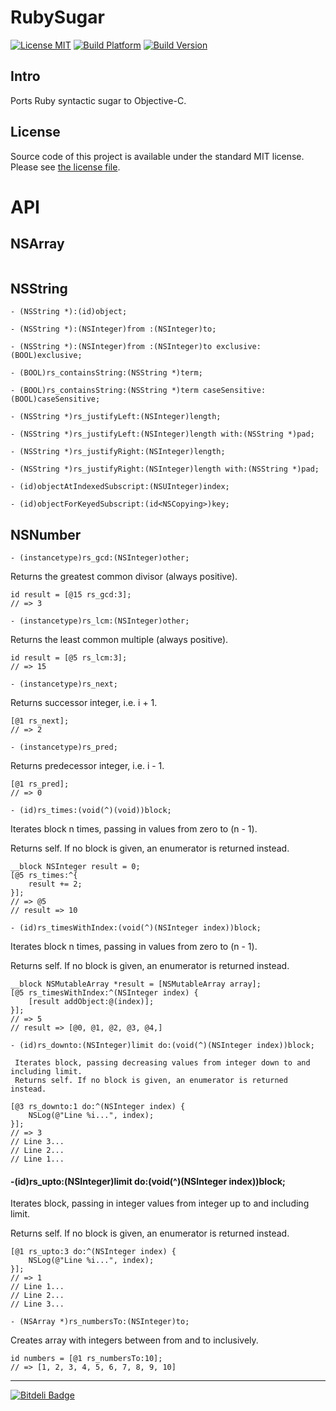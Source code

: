 # RubySugar

[![License MIT](https://go-shields.herokuapp.com/license-MIT-blue.png)](https://github.com/michalkonturek/RubySugar/blob/master/LICENSE)
[![Build Platform](https://cocoapod-badges.herokuapp.com/p/RubySugar/badge.png)](https://github.com/michalkonturek/RubySugar)
[![Build Version](https://cocoapod-badges.herokuapp.com/v/RubySugar/badge.png)](https://github.com/michalkonturek/RubySugar)
<!--[![Build Status](https://travis-ci.org/michalkonturek/RubySugar.png?branch=master)](https://travis-ci.org/michalkonturek/RubySugar)-->

## Intro

Ports Ruby syntactic sugar to Objective-C.

## License

Source code of this project is available under the standard MIT license. Please see [the license file][LICENSE].

[PODS]:http://cocoapods.org/
[LICENSE]:https://github.com/michalkonturek/RubySugar/blob/master/LICENSE

# API

## NSArray

```obj-c
```

## NSString

```obj-c
- (NSString *):(id)object;

- (NSString *):(NSInteger)from :(NSInteger)to;

- (NSString *):(NSInteger)from :(NSInteger)to exclusive:(BOOL)exclusive;

- (BOOL)rs_containsString:(NSString *)term;

- (BOOL)rs_containsString:(NSString *)term caseSensitive:(BOOL)caseSensitive;

- (NSString *)rs_justifyLeft:(NSInteger)length;

- (NSString *)rs_justifyLeft:(NSInteger)length with:(NSString *)pad;

- (NSString *)rs_justifyRight:(NSInteger)length;

- (NSString *)rs_justifyRight:(NSInteger)length with:(NSString *)pad;

- (id)objectAtIndexedSubscript:(NSUInteger)index;

- (id)objectForKeyedSubscript:(id<NSCopying>)key;
```

## NSNumber


```
- (instancetype)rs_gcd:(NSInteger)other;
```

 Returns the greatest common divisor (always positive).
 
```
id result = [@15 rs_gcd:3];
// => 3
```


```
- (instancetype)rs_lcm:(NSInteger)other;
```

 Returns the least common multiple (always positive).

```
id result = [@5 rs_lcm:3];
// => 15
```


```
- (instancetype)rs_next;
```

 Returns successor integer, i.e. i + 1.

```
[@1 rs_next];
// => 2
```


```
- (instancetype)rs_pred;
```

 Returns predecessor integer, i.e. i - 1.

```
[@1 rs_pred];
// => 0
```


```
- (id)rs_times:(void(^)(void))block;
```

 Iterates block n times, passing in values from zero to (n - 1).
 
 Returns self. If no block is given, an enumerator is returned instead.

```
__block NSInteger result = 0;
[@5 rs_times:^{
    result += 2;
}];
// => @5
// result => 10
```



```
- (id)rs_timesWithIndex:(void(^)(NSInteger index))block;
```

 Iterates block n times, passing in values from zero to (n - 1).
 
 Returns self. If no block is given, an enumerator is returned instead.

```
__block NSMutableArray *result = [NSMutableArray array];
[@5 rs_timesWithIndex:^(NSInteger index) {
    [result addObject:@(index)];
}];
// => 5
// result => [@0, @1, @2, @3, @4,]
```

<!--```
- (id)rs_downto:(NSInteger)limit do:(void(^)(NSInteger index))block;
```

 Iterates block, passing decreasing values from integer down to and including limit.
 
 Returns self. If no block is given, an enumerator is returned instead.-->

```objc
- (id)rs_downto:(NSInteger)limit do:(void(^)(NSInteger index))block;

 Iterates block, passing decreasing values from integer down to and including limit.
 Returns self. If no block is given, an enumerator is returned instead.

[@3 rs_downto:1 do:^(NSInteger index) {
	NSLog(@"Line %i...", index);
}];
// => 3
// Line 3...
// Line 2...
// Line 1...
```
 
<!--```
- (id)rs_upto:(NSInteger)limit do:(void(^)(NSInteger index))block;
```
-->

#### -(id)rs_upto:(NSInteger)limit do:(void(^)(NSInteger index))block;

 Iterates block, passing in integer values from integer up to and including limit.
 
 Returns self. If no block is given, an enumerator is returned instead.

```objc
[@1 rs_upto:3 do:^(NSInteger index) {
	NSLog(@"Line %i...", index);
}];
// => 1
// Line 1...
// Line 2...
// Line 3...
```

```
- (NSArray *)rs_numbersTo:(NSInteger)to;
```

Creates array with integers between from and to inclusively.

```
id numbers = [@1 rs_numbersTo:10];
// => [1, 2, 3, 4, 5, 6, 7, 8, 9, 10]
```


- - -

[![Bitdeli Badge](https://d2weczhvl823v0.cloudfront.net/michalkonturek/rubysugar/trend.png)](https://bitdeli.com/free "Bitdeli Badge")